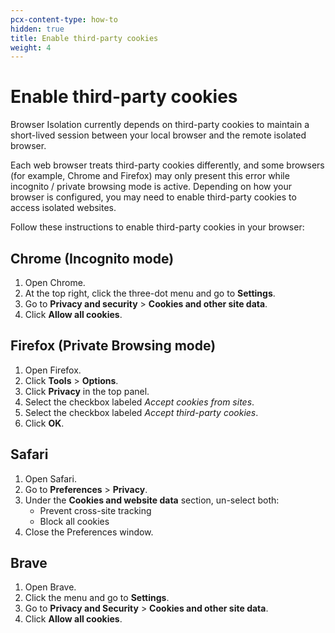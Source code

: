 ```yaml
---
pcx-content-type: how-to
hidden: true
title: Enable third-party cookies
weight: 4
---
```


# Enable third-party cookies

Browser Isolation currently depends on third-party cookies to maintain a short-lived session between your local browser and the remote isolated browser.

Each web browser treats third-party cookies differently, and some browsers (for example, Chrome and Firefox) may only present this error while incognito / private browsing mode is active. Depending on how your browser is configured, you may need to enable third-party cookies to access isolated websites.

Follow these instructions to enable third-party cookies in your browser:

## Chrome (Incognito mode)

1.  Open Chrome.
2.  At the top right, click the three-dot menu and go to **Settings**.
3.  Go to **Privacy and security** > **Cookies and other site data**.
4.  Click **Allow all cookies**.

## Firefox (Private Browsing mode)

1.  Open Firefox.
2.  Click **Tools** > **Options**.
3.  Click **Privacy** in the top panel.
4.  Select the checkbox labeled _Accept cookies from sites_.
5.  Select the checkbox labeled _Accept third-party cookies_.
6.  Click **OK**.

## Safari

1.  Open Safari.
2.  Go to **Preferences** > **Privacy**.
3.  Under the **Cookies and website data** section, un-select both:
    - Prevent cross-site tracking
    - Block all cookies
4.  Close the Preferences window.

## Brave

1.  Open Brave.
2.  Click the menu and go to **Settings**.
3.  Go to **Privacy and Security** > **Cookies and other site data**.
4.  Click **Allow all cookies**.
